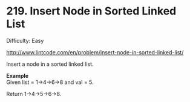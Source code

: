 # 219. Insert Node in Sorted Linked List

Difficulty: Easy

http://www.lintcode.com/en/problem/insert-node-in-sorted-linked-list/

Insert a node in a sorted linked list.

**Example**  
Given list = 1->4->6->8 and val = 5.

Return 1->4->5->6->8.
